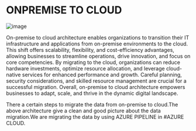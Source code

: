 # ONPREMISE TO CLOUD

![image](https://github.com/harshith1315/ONPREMISETOCLOUD/assets/111886682/7f5b7c0c-7375-457c-8dd3-012775809ad6)


On-premise to cloud architecture enables organizations to transition their IT infrastructure and applications from on-premise environments to the cloud. This shift offers scalability, flexibility, and cost-efficiency advantages, allowing businesses to streamline operations, drive innovation, and focus on core competencies. By migrating to the cloud, organizations can reduce hardware investments, optimize resource allocation, and leverage cloud-native services for enhanced performance and growth. Careful planning, security considerations, and skilled resource management are crucial for a successful migration. Overall, on-premise to cloud architecture empowers businesses to adapt, scale, and thrive in the dynamic digital landscape.


There a certain steps to migrate the data from on-premise to cloud.The above architecture give a clean and good picture about the data migration.We are migrating the data by using AZURE PIPELINE in #AZURE CLOUD.
